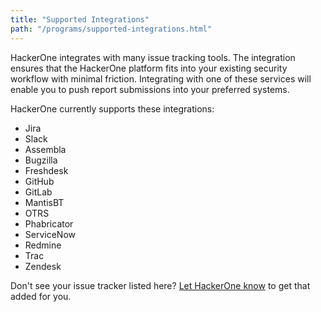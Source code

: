 ```yaml
---
title: "Supported Integrations"
path: "/programs/supported-integrations.html"
---
```

HackerOne integrates with many issue tracking tools. The integration ensures that the HackerOne platform fits into your existing security workflow with minimal friction. Integrating with one of these services will enable you to push report submissions into your preferred systems. 

HackerOne currently supports these integrations:
* Jira 
* Slack 
* Assembla
* Bugzilla
* Freshdesk
* GitHub
* GitLab
* MantisBT
* OTRS
* Phabricator 
* ServiceNow
* Redmine
* Trac
* Zendesk

Don't see your issue tracker listed here? [Let HackerOne know](https://support.hackerone.com/hc/en-us/requests/new) to get that added for you.
